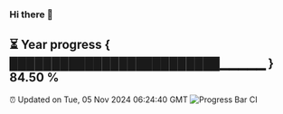 ### Hi there 👋
⏳ Year progress { █████████████████████████▁▁▁▁▁ } 84.50 %
---
⏰ Updated on Tue, 05 Nov 2024 06:24:40 GMT
![Progress Bar CI](https://github.com/liununu/liununu/workflows/Progress%20Bar%20CI/badge.svg)
